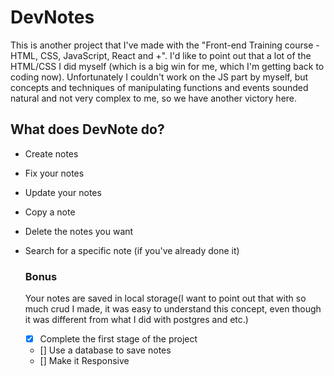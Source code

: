 # DevNotes

This is another project that I've made with the "Front-end Training course - HTML, CSS, JavaScript, React and +". I'd like to point out that a lot of the HTML/CSS I did myself (which is a big win for me, which I'm getting back to coding now).
Unfortunately I couldn't work on the JS part by myself, but concepts and techniques of manipulating functions and events sounded natural and not very complex to me, so we have another victory here.

## What does DevNote do?

- Create notes
- Fix your notes
- Update your notes
- Copy a note 
- Delete the notes you want
- Search for a specific note (if you've already done it)

  ### Bonus

  Your notes are saved in local storage(I want to point out that with so much crud I made, it was easy to understand this concept, even though it was different from what I did with postgres and etc.)

  - [x] Complete the first stage of the project
  - [] Use a database to save notes
  - [] Make it Responsive
